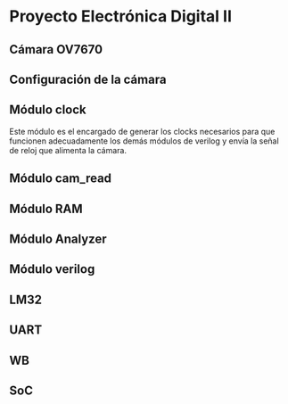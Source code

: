 # Proyecto Electrónica Digital II
## Cámara OV7670
## Configuración de la cámara
## Módulo clock
Este módulo es el encargado de generar los clocks necesarios para que funcionen adecuadamente los demás módulos de verilog y envía la señal de reloj que alimenta la cámara.
## Módulo cam_read
## Módulo RAM
## Módulo Analyzer
## Módulo verilog
## LM32
## UART
## WB
## SoC

